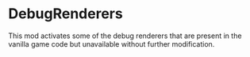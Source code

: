 # DebugRenderers

This mod activates some of the debug renderers that are present in the vanilla game code but unavailable without further modification.